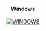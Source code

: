 <p align="center">
  <strong>Windows</strong><br><br>
  <a href="https://www.youtube.com/watch?v=_9cLWZtqm7k">
    <img src="https://img.youtube.com/vi/_9cLWZtqm7k/0.jpg" alt="WINDOWS">
  </a>
</p>
